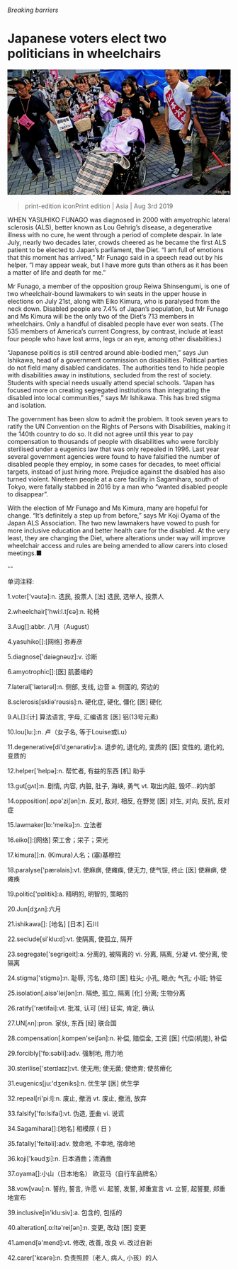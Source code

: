 ###### Breaking barriers

# Japanese voters elect two politicians in wheelchairs 

![image](images/20190803_ASP005_0.jpg) 

> print-edition iconPrint edition | Asia | Aug 3rd 2019 

WHEN YASUHIKO FUNAGO was diagnosed in 2000 with amyotrophic lateral sclerosis (ALS), better known as Lou Gehrig’s disease, a degenerative illness with no cure, he went through a period of complete despair. In late July, nearly two decades later, crowds cheered as he became the first ALS patient to be elected to Japan’s parliament, the Diet. “I am full of emotions that this moment has arrived,” Mr Funago said in a speech read out by his helper. “I may appear weak, but I have more guts than others as it has been a matter of life and death for me.” 

Mr Funago, a member of the opposition group Reiwa Shinsengumi, is one of two wheelchair-bound lawmakers to win seats in the upper house in elections on July 21st, along with Eiko Kimura, who is paralysed from the neck down. Disabled people are 7.4% of Japan’s population, but Mr Funago and Ms Kimura will be the only two of the Diet’s 713 members in wheelchairs. Only a handful of disabled people have ever won seats. (The 535 members of America’s current Congress, by contrast, include at least four people who have lost arms, legs or an eye, among other disabilities.) 

“Japanese politics is still centred around able-bodied men,” says Jun Ishikawa, head of a government commission on disabilities. Political parties do not field many disabled candidates. The authorities tend to hide people with disabilities away in institutions, secluded from the rest of society. Students with special needs usually attend special schools. “Japan has focused more on creating segregated institutions than integrating the disabled into local communities,” says Mr Ishikawa. This has bred stigma and isolation. 

The government has been slow to admit the problem. It took seven years to ratify the UN Convention on the Rights of Persons with Disabilities, making it the 140th country to do so. It did not agree until this year to pay compensation to thousands of people with disabilities who were forcibly sterilised under a eugenics law that was only repealed in 1996. Last year several government agencies were found to have falsified the number of disabled people they employ, in some cases for decades, to meet official targets, instead of just hiring more. Prejudice against the disabled has also turned violent. Nineteen people at a care facility in Sagamihara, south of Tokyo, were fatally stabbed in 2016 by a man who “wanted disabled people to disappear”. 

With the election of Mr Funago and Ms Kimura, many are hopeful for change. “It’s definitely a step up from before,” says Mr Koji Oyama of the Japan ALS Association. The two new lawmakers have vowed to push for more inclusive education and better health care for the disabled. At the very least, they are changing the Diet, where alterations under way will improve wheelchair access and rules are being amended to allow carers into closed meetings.■ 

-- 

 单词注释:

1.voter['vәutә]:n. 选民, 投票人 [法] 选民, 选举人, 投票人 

2.wheelchair['hwi:l.tʃєә]:n. 轮椅 

3.Aug[]:abbr. 八月（August） 

4.yasuhiko[]:[网络] 弥寿彦 

5.diagnose['daiәgnәuz]:v. 诊断 

6.amyotrophic[]:[医] 肌萎缩的 

7.lateral['lætәrәl]:n. 侧部, 支线, 边音 a. 侧面的, 旁边的 

8.sclerosis[skliә'rәusis]:n. 硬化症, 硬化, 僵化 [医] 硬化 

9.AL[]:[计] 算法语言, 字母, 汇编语言 [医] 铝(13号元素) 

10.lou[lu:]:n. 卢（女子名, 等于Louise或Lu） 

11.degenerative[di'dʒenәrәtiv]:a. 退步的, 退化的, 变质的 [医] 变性的, 退化的, 变质的 

12.helper['helpә]:n. 帮忙者, 有益的东西 [机] 助手 

13.gut[gʌt]:n. 剧情, 内容, 内脏, 肚子, 海峡, 勇气 vt. 取出内脏, 毁坏...的内部 

14.opposition[.ɒpә'ziʃәn]:n. 反对, 敌对, 相反, 在野党 [医] 对生, 对向, 反抗, 反对症 

15.lawmaker[lɒ:'meikә]:n. 立法者 

16.eiko[]:[网络] 荣工舍；栄子；荣光 

17.kimura[]:n. (Kimura)人名；(塞)基穆拉 

18.paralyse['pærәlais]:vt. 使麻痹, 使瘫痪, 使无力, 使气馁, 终止 [医] 使麻痹, 使瘫痪 

19.politic['pɒlitik]:a. 精明的, 明智的, 策略的 

20.Jun[dʒʌn]:六月 

21.ishikawa[]: [地名] [日本] 石川 

22.seclude[si'klu:d]:vt. 使隔离, 使孤立, 隔开 

23.segregate['segrigeit]:a. 分离的, 被隔离的 vi. 分离, 隔离, 分凝 vt. 使分离, 使隔离 

24.stigma['stigmә]:n. 耻辱, 污名, 烙印 [医] 柱头; 小孔, 眼点; 气孔; 小斑; 特征 

25.isolation[.aisә'leiʃәn]:n. 隔绝, 孤立, 隔离 [化] 分离; 生物分离 

26.ratify['rætifai]:vt. 批准, 认可 [经] 证实, 肯定, 确认 

27.UN[ʌn]:pron. 家伙, 东西 [经] 联合国 

28.compensation[.kɒmpen'seiʃәn]:n. 补偿, 赔偿金, 工资 [医] 代偿(机能), 补偿 

29.forcibly['fɒ:sәbli]:adv. 强制地, 用力地 

30.sterilise['sterɪlaɪz]:vt. 使无用; 使无菌; 使绝育; 使贫瘠化 

31.eugenics[ju:'dʒeniks]:n. 优生学 [医] 优生学 

32.repeal[ri'pi:l]:n. 废止, 撤消 vt. 废止, 撤消, 放弃 

33.falsify['fɒ:lsifai]:vt. 伪造, 歪曲 vi. 说谎 

34.Sagamihara[]:[地名] 相模原 ( 日 ) 

35.fatally['feitәli]:adv. 致命地, 不幸地, 宿命地 

36.koji['kәudʒi]:n. 日本酒曲；清酒曲 

37.oyama[]:小山（日本地名） 欧亚马（自行车品牌名） 

38.vow[vau]:n. 誓约, 誓言, 许愿 vi. 起誓, 发誓, 郑重宣言 vt. 立誓, 起誓要, 郑重地宣布 

39.inclusive[in'klu:siv]:a. 包含的, 包括的 

40.alteration[.ɒ:ltә'reiʃәn]:n. 变更, 改动 [医] 变更 

41.amend[ә'mend]:vt. 修改, 改善, 改良 vi. 改过自新 

42.carer['kεәrә]:n. 负责照顾（老人, 病人, 小孩）的人 

